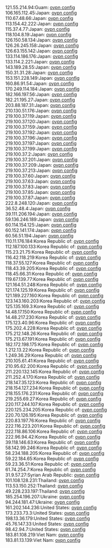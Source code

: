 121.55.214.94:Guam: [ovpn config](vpn/121_55_214_94.ovpn)  
106.165.112.45:Japan: [ovpn config](vpn/106_165_112_45.ovpn)  
110.67.48.66:Japan: [ovpn config](vpn/110_67_48_66.ovpn)  
113.154.42.222:Japan: [ovpn config](vpn/113_154_42_222.ovpn)  
115.37.4.77:Japan: [ovpn config](vpn/115_37_4_77.ovpn)  
118.104.8.19:Japan: [ovpn config](vpn/118_104_8_19.ovpn)  
126.150.58.134:Japan: [ovpn config](vpn/126_150_58_134.ovpn)  
126.26.245.158:Japan: [ovpn config](vpn/126_26_245_158.ovpn)  
126.63.155.142:Japan: [ovpn config](vpn/126_63_155_142.ovpn)  
133.114.186.176:Japan: [ovpn config](vpn/133_114_186_176.ovpn)  
133.114.2.221:Japan: [ovpn config](vpn/133_114_2_221.ovpn)  
143.189.28.55:Japan: [ovpn config](vpn/143_189_28_55.ovpn)  
150.31.31.28:Japan: [ovpn config](vpn/150_31_31_28.ovpn)  
153.151.228.149:Japan: [ovpn config](vpn/153_151_228_149.ovpn)  
160.86.91.54:Japan: [ovpn config](vpn/160_86_91_54.ovpn)  
170.249.114.184:Japan: [ovpn config](vpn/170_249_114_184.ovpn)  
182.166.197.56:Japan: [ovpn config](vpn/182_166_197_56.ovpn)  
182.21.195.27:Japan: [ovpn config](vpn/182_21_195_27.ovpn)  
203.88.187.31:Japan: [ovpn config](vpn/203_88_187_31.ovpn)  
210.130.51.176:Japan: [ovpn config](vpn/210_130_51_176.ovpn)  
219.100.37.119:Japan: [ovpn config](vpn/219_100_37_119.ovpn)  
219.100.37.120:Japan: [ovpn config](vpn/219_100_37_120.ovpn)  
219.100.37.159:Japan: [ovpn config](vpn/219_100_37_159.ovpn)  
219.100.37.192:Japan: [ovpn config](vpn/219_100_37_192.ovpn)  
219.100.37.196:Japan: [ovpn config](vpn/219_100_37_196.ovpn)  
219.100.37.197:Japan: [ovpn config](vpn/219_100_37_197.ovpn)  
219.100.37.199:Japan: [ovpn config](vpn/219_100_37_199.ovpn)  
219.100.37.2:Japan: [ovpn config](vpn/219_100_37_2.ovpn)  
219.100.37.201:Japan: [ovpn config](vpn/219_100_37_201.ovpn)  
219.100.37.209:Japan: [ovpn config](vpn/219_100_37_209.ovpn)  
219.100.37.213:Japan: [ovpn config](vpn/219_100_37_213.ovpn)  
219.100.37.60:Japan: [ovpn config](vpn/219_100_37_60.ovpn)  
219.100.37.63:Japan: [ovpn config](vpn/219_100_37_63.ovpn)  
219.100.37.83:Japan: [ovpn config](vpn/219_100_37_83.ovpn)  
219.100.37.85:Japan: [ovpn config](vpn/219_100_37_85.ovpn)  
219.100.37.87:Japan: [ovpn config](vpn/219_100_37_87.ovpn)  
222.8.248.120:Japan: [ovpn config](vpn/222_8_248_120.ovpn)  
36.52.48.4:Japan: [ovpn config](vpn/36_52_48_4.ovpn)  
39.111.206.194:Japan: [ovpn config](vpn/39_111_206_194.ovpn)  
59.136.246.189:Japan: [ovpn config](vpn/59_136_246_189.ovpn)  
60.114.154.125:Japan: [ovpn config](vpn/60_114_154_125.ovpn)  
60.152.141.174:Japan: [ovpn config](vpn/60_152_141_174.ovpn)  
60.56.51.194:Japan: [ovpn config](vpn/60_56_51_194.ovpn)  
110.11.176.184:Korea Republic of: [ovpn config](vpn/110_11_176_184.ovpn)  
112.187.100.133:Korea Republic of: [ovpn config](vpn/112_187_100_133.ovpn)  
115.23.21.75:Korea Republic of: [ovpn config](vpn/115_23_21_75.ovpn)  
116.42.118.219:Korea Republic of: [ovpn config](vpn/116_42_118_219.ovpn)  
118.37.55.127:Korea Republic of: [ovpn config](vpn/118_37_55_127.ovpn)  
118.43.39.205:Korea Republic of: [ovpn config](vpn/118_43_39_205.ovpn)  
118.45.66.31:Korea Republic of: [ovpn config](vpn/118_45_66_31.ovpn)  
119.67.139.77:Korea Republic of: [ovpn config](vpn/119_67_139_77.ovpn)  
121.164.51.248:Korea Republic of: [ovpn config](vpn/121_164_51_248.ovpn)  
121.174.125.19:Korea Republic of: [ovpn config](vpn/121_174_125_19.ovpn)  
121.189.227.160:Korea Republic of: [ovpn config](vpn/121_189_227_160.ovpn)  
123.143.160.203:Korea Republic of: [ovpn config](vpn/123_143_160_203.ovpn)  
125.135.169.3:Korea Republic of: [ovpn config](vpn/125_135_169_3.ovpn)  
14.48.17.150:Korea Republic of: [ovpn config](vpn/14_48_17_150.ovpn)  
14.48.217.230:Korea Republic of: [ovpn config](vpn/14_48_217_230.ovpn)  
175.123.40.96:Korea Republic of: [ovpn config](vpn/175_123_40_96.ovpn)  
175.202.4.228:Korea Republic of: [ovpn config](vpn/175_202_4_228.ovpn)  
175.212.148.26:Korea Republic of: [ovpn config](vpn/175_212_148_26.ovpn)  
175.213.67.191:Korea Republic of: [ovpn config](vpn/175_213_67_191.ovpn)  
182.172.198.175:Korea Republic of: [ovpn config](vpn/182_172_198_175.ovpn)  
1.212.13.22:Korea Republic of: [ovpn config](vpn/1_212_13_22.ovpn)  
1.249.36.29:Korea Republic of: [ovpn config](vpn/1_249_36_29.ovpn)  
210.105.61.41:Korea Republic of: [ovpn config](vpn/210_105_61_41.ovpn)  
210.95.62.200:Korea Republic of: [ovpn config](vpn/210_95_62_200.ovpn)  
211.220.132.145:Korea Republic of: [ovpn config](vpn/211_220_132_145.ovpn)  
211.252.4.170:Korea Republic of: [ovpn config](vpn/211_252_4_170.ovpn)  
218.147.35.123:Korea Republic of: [ovpn config](vpn/218_147_35_123.ovpn)  
218.154.127.234:Korea Republic of: [ovpn config](vpn/218_154_127_234.ovpn)  
218.155.176.231:Korea Republic of: [ovpn config](vpn/218_155_176_231.ovpn)  
219.255.69.27:Korea Republic of: [ovpn config](vpn/219_255_69_27.ovpn)  
220.117.244.107:Korea Republic of: [ovpn config](vpn/220_117_244_107.ovpn)  
220.125.234.205:Korea Republic of: [ovpn config](vpn/220_125_234_205.ovpn)  
220.70.126.195:Korea Republic of: [ovpn config](vpn/220_70_126_195.ovpn)  
220.83.197.76:Korea Republic of: [ovpn config](vpn/220_83_197_76.ovpn)  
222.116.223.201:Korea Republic of: [ovpn config](vpn/222_116_223_201.ovpn)  
222.118.86.106:Korea Republic of: [ovpn config](vpn/222_118_86_106.ovpn)  
222.96.94.42:Korea Republic of: [ovpn config](vpn/222_96_94_42.ovpn)  
39.118.146.63:Korea Republic of: [ovpn config](vpn/39_118_146_63.ovpn)  
58.142.99.246:Korea Republic of: [ovpn config](vpn/58_142_99_246.ovpn)  
58.234.188.205:Korea Republic of: [ovpn config](vpn/58_234_188_205.ovpn)  
59.22.184.65:Korea Republic of: [ovpn config](vpn/59_22_184_65.ovpn)  
59.23.36.51:Korea Republic of: [ovpn config](vpn/59_23_36_51.ovpn)  
61.74.254.7:Korea Republic of: [ovpn config](vpn/61_74_254_7.ovpn)  
31.9.57.27:Syrian Arab Republic: [ovpn config](vpn/31_9_57_27.ovpn)  
101.108.128.231:Thailand: [ovpn config](vpn/101_108_128_231.ovpn)  
113.53.150.252:Thailand: [ovpn config](vpn/113_53_150_252.ovpn)  
49.228.233.197:Thailand: [ovpn config](vpn/49_228_233_197.ovpn)  
185.254.196.207:Ukraine: [ovpn config](vpn/185_254_196_207.ovpn)  
94.244.181.47:Ukraine: [ovpn config](vpn/94_244_181_47.ovpn)  
161.202.144.236:United States: [ovpn config](vpn/161_202_144_236.ovpn)  
173.233.73.3:United States: [ovpn config](vpn/173_233_73_3.ovpn)  
198.13.36.179:United States: [ovpn config](vpn/198_13_36_179.ovpn)  
45.76.147.33:United States: [ovpn config](vpn/45_76_147_33.ovpn)  
98.42.94.7:United States: [ovpn config](vpn/98_42_94_7.ovpn)  
183.81.108.219:Viet Nam: [ovpn config](vpn/183_81_108_219.ovpn)  
183.81.13.139:Viet Nam: [ovpn config](vpn/183_81_13_139.ovpn)  
